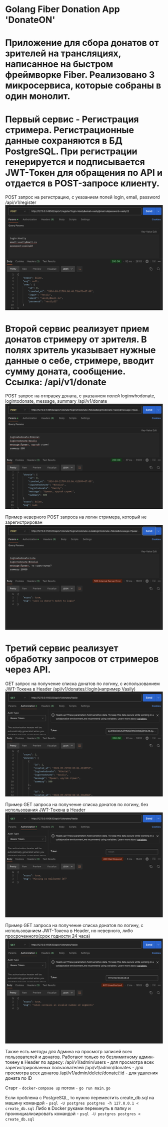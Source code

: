 # Golang Fiber Donation App 'DonateON'

# Приложение для сбора донатов от зрителей на трансляциях, написанное на быстром фреймворке Fiber. Реализовано 3 микросервиса, которые собраны в один монолит.
# Первый сервис - Регистрация стримера. Регистрационные данные сохраняются в БД PostgreSQL. При регистрации генерируется и подписывается JWT-Токен для обращения по API и отдается в POST-запросе клиенту.
POST запрос на регистрацию, с указанием полей login, email, password /api/v1/register
![Alt text](prew/register.png?raw=true "Register")
# Второй сервис реализует прием донатов стримеру от зрителя. В полях зритель указывает нужные данные о себе, стримере, вводит сумму доната, сообщение. Ссылка: /api/v1/donate
POST запрос на отправку доната, с указанием полей loginwhodonate, logintodonate, message, summary /api/v1/donate
![Alt text](prew/donate.png?raw=true "Donate")

Пример неверного POST запроса на логин стримера, который не зарегистрирован
![Alt text](prew/donatenotvalidlogin.png?raw=true "DonateNotValid")
# Третий сервис реализует обработку запросов от стримеров через API.

GET запрос на получение списка донатов по логину, с использованием JWT-Токена в Header /api/v1/donates/:login(например Vasily)
![Alt text](prew/donatesvalue.png?raw=true "Donates")

Пример GET запроса на получение списка донатов по логину, без использования JWT-Токена в Header 
![Alt text](prew/withouttoken.png?raw=true "WithoutToken")

Пример GET запроса на получение списка донатов по логину, c использованием JWT-Токена в Header, но неверного, либо просроченного(срок годности 24 часа) 
![Alt text](prew/notvalidtoken.png?raw=true "NotValidToken")

Также есть методы для Админа на просмотр записей всех пользователей и донатов. Работают только по безлимитному админ-токену в Header по адресу:
/api/v1/admin/users - для просмотра всех зарегистрированных пользователей
/api/v1/admin/donates - для просмотра всех донатов
/api/v1/admin/delete/donate/:id - для удаления доната по ID

Старт - `docker-compose up` потом - `go run main.go`

Если проблема с PostgreSQL, то нужно переместить create_db.sql на машину командой - `psql -U postgres postgres -h 127.0.0.1 < create_db.sql`
Либо в Docker руками перекинуть в папку и проинициализировать командой - `psql -U postgres postgres < create_db.sql`